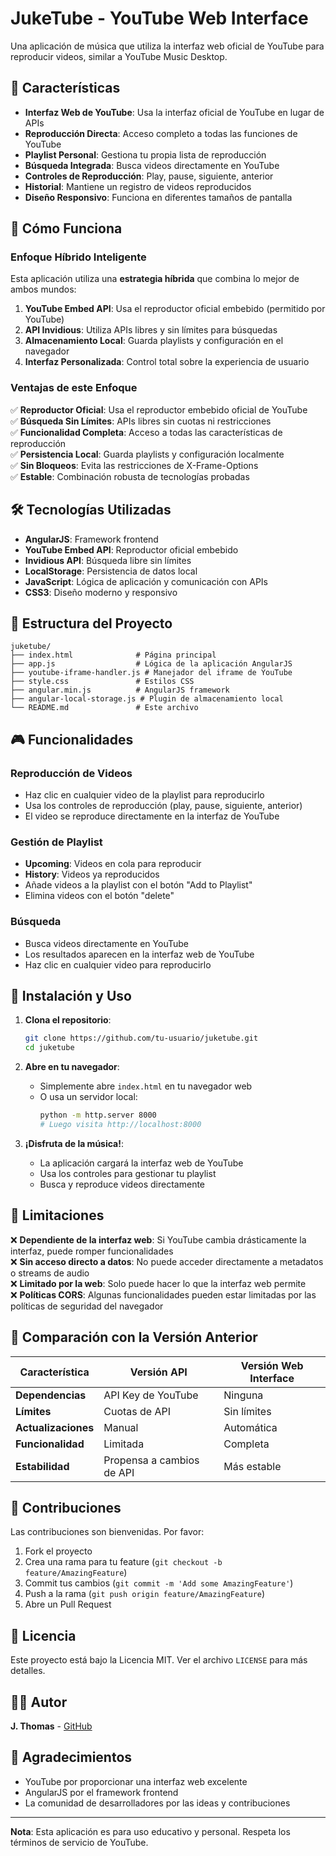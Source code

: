 # JukeTube - YouTube Web Interface

Una aplicación de música que utiliza la interfaz web oficial de YouTube para reproducir videos, similar a YouTube Music Desktop.

## 🎵 Características

- **Interfaz Web de YouTube**: Usa la interfaz oficial de YouTube en lugar de APIs
- **Reproducción Directa**: Acceso completo a todas las funciones de YouTube
- **Playlist Personal**: Gestiona tu propia lista de reproducción
- **Búsqueda Integrada**: Busca videos directamente en YouTube
- **Controles de Reproducción**: Play, pause, siguiente, anterior
- **Historial**: Mantiene un registro de videos reproducidos
- **Diseño Responsivo**: Funciona en diferentes tamaños de pantalla

## 🚀 Cómo Funciona

### Enfoque Híbrido Inteligente

Esta aplicación utiliza una **estrategia híbrida** que combina lo mejor de ambos mundos:

1. **YouTube Embed API**: Usa el reproductor oficial embebido (permitido por YouTube)
2. **API Invidious**: Utiliza APIs libres y sin límites para búsquedas
3. **Almacenamiento Local**: Guarda playlists y configuración en el navegador
4. **Interfaz Personalizada**: Control total sobre la experiencia de usuario

### Ventajas de este Enfoque

✅ **Reproductor Oficial**: Usa el reproductor embebido oficial de YouTube  
✅ **Búsqueda Sin Límites**: APIs libres sin cuotas ni restricciones  
✅ **Funcionalidad Completa**: Acceso a todas las características de reproducción  
✅ **Persistencia Local**: Guarda playlists y configuración localmente  
✅ **Sin Bloqueos**: Evita las restricciones de X-Frame-Options  
✅ **Estable**: Combinación robusta de tecnologías probadas  

## 🛠️ Tecnologías Utilizadas

- **AngularJS**: Framework frontend
- **YouTube Embed API**: Reproductor oficial embebido
- **Invidious API**: Búsqueda libre sin límites
- **LocalStorage**: Persistencia de datos local
- **JavaScript**: Lógica de aplicación y comunicación con APIs
- **CSS3**: Diseño moderno y responsivo

## 📁 Estructura del Proyecto

```
juketube/
├── index.html              # Página principal
├── app.js                  # Lógica de la aplicación AngularJS
├── youtube-iframe-handler.js # Manejador del iframe de YouTube
├── style.css               # Estilos CSS
├── angular.min.js          # AngularJS framework
├── angular-local-storage.js # Plugin de almacenamiento local
└── README.md               # Este archivo
```

## 🎮 Funcionalidades

### Reproducción de Videos
- Haz clic en cualquier video de la playlist para reproducirlo
- Usa los controles de reproducción (play, pause, siguiente, anterior)
- El video se reproduce directamente en la interfaz de YouTube

### Gestión de Playlist
- **Upcoming**: Videos en cola para reproducir
- **History**: Videos ya reproducidos
- Añade videos a la playlist con el botón "Add to Playlist"
- Elimina videos con el botón "delete"

### Búsqueda
- Busca videos directamente en YouTube
- Los resultados aparecen en la interfaz web de YouTube
- Haz clic en cualquier video para reproducirlo

## 🔧 Instalación y Uso

1. **Clona el repositorio**:
   ```bash
   git clone https://github.com/tu-usuario/juketube.git
   cd juketube
   ```

2. **Abre en tu navegador**:
   - Simplemente abre `index.html` en tu navegador web
   - O usa un servidor local:
     ```bash
     python -m http.server 8000
     # Luego visita http://localhost:8000
     ```

3. **¡Disfruta de la música!**:
   - La aplicación cargará la interfaz web de YouTube
   - Usa los controles para gestionar tu playlist
   - Busca y reproduce videos directamente

## 🎯 Limitaciones

❌ **Dependiente de la interfaz web**: Si YouTube cambia drásticamente la interfaz, puede romper funcionalidades  
❌ **Sin acceso directo a datos**: No puede acceder directamente a metadatos o streams de audio  
❌ **Limitado por la web**: Solo puede hacer lo que la interfaz web permite  
❌ **Políticas CORS**: Algunas funcionalidades pueden estar limitadas por las políticas de seguridad del navegador  

## 🔄 Comparación con la Versión Anterior

| Característica | Versión API | Versión Web Interface |
|----------------|-------------|----------------------|
| **Dependencias** | API Key de YouTube | Ninguna |
| **Límites** | Cuotas de API | Sin límites |
| **Actualizaciones** | Manual | Automática |
| **Funcionalidad** | Limitada | Completa |
| **Estabilidad** | Propensa a cambios de API | Más estable |

## 🤝 Contribuciones

Las contribuciones son bienvenidas. Por favor:

1. Fork el proyecto
2. Crea una rama para tu feature (`git checkout -b feature/AmazingFeature`)
3. Commit tus cambios (`git commit -m 'Add some AmazingFeature'`)
4. Push a la rama (`git push origin feature/AmazingFeature`)
5. Abre un Pull Request

## 📄 Licencia

Este proyecto está bajo la Licencia MIT. Ver el archivo `LICENSE` para más detalles.

## 👨‍💻 Autor

**J. Thomas** - [GitHub](https://github.com/jgthms)

## 🙏 Agradecimientos

- YouTube por proporcionar una interfaz web excelente
- AngularJS por el framework frontend
- La comunidad de desarrolladores por las ideas y contribuciones

---

**Nota**: Esta aplicación es para uso educativo y personal. Respeta los términos de servicio de YouTube.
